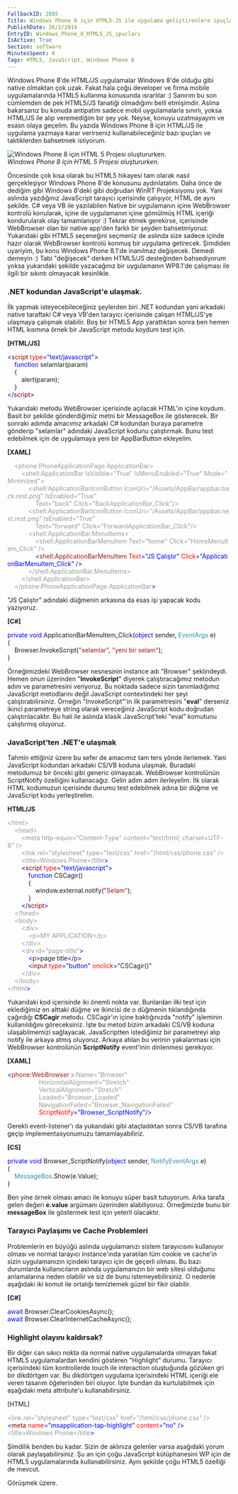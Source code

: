 ```yaml
---
FallbackID: 2885
Title: Windows Phone 8 için HTML5-JS ile uygulama geliştirenlere ipuçları
PublishDate: 26/2/2014
EntryID: Windows_Phone_8_HTML5_JS_ipuclari
IsActive: True
Section: software
MinutesSpent: 0
Tags: HTML5, JavaScript, Windows Phone 8
---
```

Windows Phone 8'de HTML/JS uygulamalar Windows 8'de olduğu gibi native
olmaktan çok uzak. Fakat hala çoğu developer ve firma mobile
uygulamalarında HTML5 kullanma konusunda ısrarlılar :) Sanırım bu son
cümlemden de pek HTML5/JS fanatiği olmadığımı belli etmişimdir. Aslına
bakarsanız bu konuda antipatim sadece mobil uygulamalarla sınırlı, yoksa
HTML/JS ile alıp veremediğim bir şey yok. Neyse, konuyu uzatmayayım ve
esasn olaya geçelim. Bu yazıda Windows Phone 8 için HTML/JS ile uygulama
yazmaya karar verirseniz kullanabileceğiniz bazı ipuçları ve
taktiklerden bahsetmek istiyorum.

![Windows Phone 8 için HTML 5 Projesi
oluştururken.](media/Windows_Phone_8_HTML5_JS_ipuclari/html5.jpg)\
*Windows Phone 8 için HTML 5 Projesi oluştururken.*

Öncesinde çok kısa olarak bu HTML5 hikayesi tam olarak nasıl
gerçekleşiyor Windows Phone 8'de konusunu aydınlatalım. Daha önce de
dediğim gibi Windows 8'deki gibi doğrudan WinRT Projeksiyonu yok. Yani
aslında yazdığınız JavaScript tarayıcı içerisinde çalışıyor, HTML de
aynı şekilde. C\# veya VB ile yazılabilen Native bir uygulamanın içine
WebBrowser kontrolü konularak, içine de uygulamanın içine gömülmüş HTML
içeriği kondurularak olay tamamlanıyor :) Tekrar etmek gerekirse,
içerisinde WebBrowser olan bir native app'den farklı bir şeyden
bahsetmiyoruz. Yukarıdaki gibi HTML5 seçeneğini seçmeniz de aslında size
sadece içinde hazır olarak WebBrowser kontrolü konmuş bir uygulama
getirecek. Şimdiden uyariyim, bu konu Windows Phone 8.1'de inanılmaz
değişecek. Demedi demeyin :) Tabi "değişecek" derken HTML5/JS
desteğinden bahsediyorum yoksa yukarıdaki şekilde yazacağınız bir
uygulamanın WP8.1'de çalışması ile ilgili bir sıkıntı olmayacak
kesinlikle.

### .NET kodundan JavaScript'e ulaşmak.

İlk yapmak isteyecebileceğiniz şeylerden biri .NET kodundan yani
arkadaki native taraftaki C\# veya VB'den tarayıcı içerisinde çalışan
HTML/JS'ye ulaşmaya çalışmak olabilir. Boş bir HTML5 App yarattıktan
sonra ben hemen HTML kısmına örnek bir JavaScript metodu koydum test
için.

**[HTML/JS]**

<span style="color:blue;">\<</span><span
style="color:maroon;">script</span> <span
style="color:red;">type</span><span style="color:blue;">=</span><span
style="color:blue;">"text/javascript"</span><span
style="color:blue;">\></span>\
    <span style="color:blue;">function</span> selamlar(param)\
    {\
        alert(param);\
    }\
<span style="color:blue;">\</</span><span
style="color:maroon;">script</span><span style="color:blue;">\></span>

Yukarıdaki metodu WebBrowser içerisinde açılacak HTML'in içine koydum.
Basit bir şekilde gönderdiğimiz metni bir MessageBox ile gösterecek. Bir
sonraki adımda amacımız arkadaki C\# kodundan buraya parametre gönderip
"selamlar" adındaki JavaScript kodunu çalıştırmak. Bunu test edebilmek
için de uygulamaya yeni bir AppBarButton ekleyelim.

**[XAML]**

<span style="color: #999999">    </span><span
style="color:#999999;">\<phone:PhoneApplicationPage.ApplicationBar\></span>\
 <span style="color: #999999">        </span><span
style="color:#999999;">\<shell:ApplicationBar IsVisible="True" IsMenuEnabled="True" Mode="Minimized"\></span>\
 <span style="color: #999999">            </span><span
style="color:#999999;">\<shell:ApplicationBarIconButton IconUri="/Assets/AppBar/appbar.back.rest.png" IsEnabled="True"</span><span
style="color:red;"> </span>\
 <span style="color:red;"><span style="color:#999999;">               
Text</span></span><span
style="color:#999999;">="back" Click="BackApplicationBar\_Click"/\></span>\
 <span style="color: #999999">            </span><span
style="color:#999999;">\<shell:ApplicationBarIconButton IconUri="/Assets/AppBar/appbar.next.rest.png" IsEnabled="True"</span><span
style="color:red;"> </span>\
 <span style="color:red;"><span style="color:#999999;">               
Text</span></span><span
style="color:#999999;">="forward" Click="ForwardApplicationBar\_Click"/\></span>\
 <span style="color: #999999">            </span><span
style="color:#999999;">\<shell:ApplicationBar.MenuItems\></span>\
 <span style="color: #999999">                </span><span
style="color:#999999;">\<shell:ApplicationBarMenuItem Text="home" Click="HomeMenuItem\_Click" /\></span>\
                 <span style="color:blue;">\<</span><span
style="color:#a31515;">shell</span><span
style="color:blue;">:</span><span
style="color:#a31515;">ApplicationBarMenuItem</span><span
style="color:red;"> Text</span><span
style="color:blue;">="JS Çalıştır"</span><span
style="color:red;"> Click</span><span
style="color:blue;">="ApplicationBarMenuItem\_Click" /\></span>\
 <span style="color: #999999">            </span><span
style="color:#999999;">\</shell:ApplicationBar.MenuItems\></span>\
 <span style="color: #999999">        </span><span
style="color:#999999;">\</shell:ApplicationBar\></span>\
 <span style="color: #999999">    </span><span
style="color:#999999;">\</phone:PhoneApplicationPage.ApplicationBar</span><span
style="color:blue;">\></span>

"JS Çalıştır" adındaki düğmenin arkasına da esas işi yapacak kodu
yazıyoruz.

**[C\#]**

<span style="color:blue;">private</span> <span
style="color:blue;">void</span> ApplicationBarMenuItem\_Click(<span
style="color:blue;">object</span> sender, <span
style="color:#2b91af;">EventArgs</span> e)\
 {\
     Browser.InvokeScript(<span
style="color:#a31515;">"selamlar"</span>, <span
style="color:#a31515;">"yeni bir selam"</span>);\
 }

Örneğimizdeki WebBrowser nesnesinin instance adı "Browser" şeklindeydi.
Hemen onun üzerinden "**InvokeScript**" diyerek çalıştıracağımız metodun
adını ve parametresini veriyoruz. Bu noktada sadece sizin tanımladığımız
JavaScript metodlarını değil JavaScript contextindeki her şeyi
çalıştırabilirsiniz. Örneğin "InvokeScript"'in ilk parametresini
"**eval**" derseniz ikinci parametreye string olarak vereceğiniz
JavaScript kodu doğrudan çalıştırılacaktır. Bu hali ile aslında klasik
JavaScript'teki "eval" komutunu çalıştırmış oluyoruz.

### JavaScript'ten .NET'e ulaşmak

Tahmin ettiğiniz üzere bu sefer de amacımız tam ters yönde ilerlemek.
Yani JavaScript kodundan arkadaki CS/VB koduna ulaşmak. Buradaki
metodumuz bir önceki gibi generic olmayacak. WebBrowser kontrolünün
ScriptNotify özelliğini kullanacağız. Gelin adım adım ilerleyelim. İlk
olarak HTML kodumuzun içerisinde durumu test edebilmek adına bir düğme
ve JavaScript kodu yerleştirelim.

**HTML/JS**

<span style="color:#999999;">\<html\></span>\
<span style="color: #999999">    </span><span
style="color:#999999;">\<head\></span>\
<span style="color: #999999">        </span><span
style="color:#999999;">\<meta</span> <span
style="color:#999999;">http-equiv="Content-Type"</span> <span
style="color:#999999;">content="text/html; charset=UTF-8"</span> <span
style="color:#999999;">/\></span>\
<span style="color: #999999">        </span><span
style="color:#999999;">\<link</span> <span
style="color:#999999;">rel="stylesheet"</span> <span
style="color:#999999;">type="text/css"</span> <span
style="color:#999999;">href="/html/css/phone.css"</span> <span
style="color:#999999;">/\></span>\
 <span style="color: #999999">        </span><span
style="color:#999999;">\<title\></span><span
style="color: #999999">Windows Phone</span><span
style="color:#999999;">\</title</span><span
style="color:blue;">\></span>\
        <span style="color:blue;">\<</span><span
style="color:maroon;">script</span> <span
style="color:red;">type</span><span style="color:blue;">=</span><span
style="color:blue;">"text/javascript"</span><span
style="color:blue;">\></span>\
            <span style="color:blue;">function</span> CSCagir()\
            {\
                window.external.notify(<span
style="color:#a31515;">"Selam"</span>);\
            }\
        <span style="color:blue;">\</</span><span
style="color:maroon;">script</span><span style="color:blue;">\></span>\
 <span style="color: #999999">    </span><span
style="color:#999999;">\</head\></span>\
<span style="color: #999999">    </span><span
style="color:#999999;">\<body\></span>\
<span style="color: #999999">        </span><span
style="color:#999999;">\<div\></span>\
<span style="color: #999999">            </span><span
style="color:#999999;">\<p\></span><span
style="color: #999999">MY APPLICATION</span><span
style="color:#999999;">\</p\></span>\
<span style="color: #999999">        </span><span
style="color:#999999;">\</div\></span>\
<span style="color: #999999">        </span><span
style="color:#999999;">\<div</span> <span
style="color:#999999;">id="page-title"</span><span
style="color:blue;">\></span>\
            <span style="color:blue;">\<</span><span
style="color:maroon;">p</span><span
style="color:blue;">\></span>page title<span
style="color:blue;">\</</span><span style="color:maroon;">p</span><span
style="color:blue;">\></span>\
            <span style="color:blue;">\<</span><span
style="color:maroon;">input</span> <span
style="color:red;">type</span><span style="color:blue;">=</span><span
style="color:blue;">"button"</span> <span
style="color:red;">onclick</span><span style="color:blue;">=</span><span
style="color:blue;">"</span>CSCagir()<span style="color:blue;">"</span>\
     <span style="color: #999999">   </span><span
style="color:#999999;">\</div\></span>\
 <span style="color: #999999">    </span><span
style="color:#999999;">\</body\></span>\
<span style="color:#999999;">\</html</span><span
style="color:blue;">\></span>

Yukarıdaki kod içerisinde iki önemli nokta var. Bunlardan ilki test için
eklediğimiz en alttaki düğme ve ikincisi de o düğmenin tıklandığında
çağırdığı **CSCagir** metodu. CSCagir'ın içine baktığınızda "notify"
işleminin kullanıldığını göreceksiniz. İşte bu metod bizim arkadaki
CS/VB koduna ulaşabilmemizi sağlayacak. JavaScriptten istediğimiz bir
parametreyi alıp notify ile arkaya atmış oluyoruz. Arkaya atılan bu
verinin yakalanması için WebBrowser kontrolünün **ScriptNotify**
event'inin dinlenmesi gerekiyor.

**[XAML]**

<span style="color:blue;">\<</span><span
style="color:#a31515;">phone</span><span
style="color:blue;">:</span><span
style="color:#a31515;">WebBrowser</span><span
style="color:#999999;"> x:Name="Browser"</span>\
 <span style="color: #999999">                 </span><span
style="color:#999999;"> HorizontalAlignment="Stretch"</span>\
 <span style="color: #999999">                 </span><span
style="color:#999999;"> VerticalAlignment="Stretch"</span>\
 <span style="color: #999999">                 </span><span
style="color:#999999;"> Loaded="Browser\_Loaded"</span>\
 <span style="color: #999999">                 </span><span
style="color:#999999;"> NavigationFailed="Browser\_NavigationFailed"</span>\
                  <span style="color:red;"> ScriptNotify</span><span
style="color:blue;">="Browser\_ScriptNotify"/\></span>

Gerekli event-listener'ı da yukarıdaki gibi ataçladıktan sonra CS/VB
tarafına geçip implementasyonumuzu tamamlayabiliriz.

**[CS]**

<span style="color:blue;">private</span> <span
style="color:blue;">void</span> Browser\_ScriptNotify(<span
style="color:blue;">object</span> sender, <span
style="color:#2b91af;">NotifyEventArgs</span> e)\
 {\
     <span style="color:#2b91af;">MessageBox</span>.Show(e.Value);\
 }

Ben yine örnek olması amacı ile konuyu süper basit tutuyorum. Arka
tarafa gelen değeri **e.value** argümanı üzerinden alabiliyoruz.
Örneğimizde bunu bir **messageBox** ile göstermek test için yeterli
olacaktır.

### Tarayıcı Paylaşımı ve Cache Problemleri

Problemlerin en büyüğü aslında uygulamanızı sistem tarayıcısını
kullanıyor olması ve normal tarayıcı instance'ında yaratılan tüm cookie
ve cache'in sizin uygulamanızın içindeki tarayıcı için de geçerli
olması. Bu bazı durumlarda kullanıcıların aslında uygulamanızın bir web
sitesi olduğunu anlamalarına neden olabilir ve siz de bunu
istemeyebilirsiniz. O nedenle aşağıdaki iki komut ile ortalığı
temizlemek güzel bir fikir olabilir.

**[C\#]**

<span style="color:blue;">await</span> Browser.ClearCookiesAsync();\
 <span
style="color:blue;">await</span> Browser.ClearInternetCacheAsync();

### Highlight olayını kaldırsak?

Bir diğer can sıkıcı nokta da normal native uygulamalarda olmayan fakat
HTML5 uygulamalardan kendini gösteren "Highlight" durumu. Tarayıcı
içerisindeki tüm kontrollerde touch ile interaction oluştuğunda gözüken
gri bir dikdörtgen var. Bu dikdörtgen uygulama içerisindeki HTML içeriği
ele veren tasarım öğelerinden biri oluyor. İşte bundan da kurtulabilmek
için aşağıdaki meta attribute'u kullanabilirsiniz.

[HTML]

<span style="color:#999999;">\<link</span> <span
style="color:#999999;">rel="stylesheet"</span> <span
style="color:#999999;">type="text/css"</span> <span
style="color:#999999;">href="/html/css/phone.css"</span> <span
style="color:#999999;">/\></span>\
 <span style="color:blue;">\<</span><span
style="color:maroon;">meta</span> <span
style="color:red;">name</span><span
style="color:blue;">="msapplication-tap-highlight"</span> <span
style="color:red;">content</span><span
style="color:blue;">="no"</span> <span style="color:blue;">/\></span> \
 <span style="color:#999999;">\<title\></span><span
style="color: #999999">Windows Phone</span><span
style="color:#999999;">\</title</span><span
style="color:blue;">\></span>

Şimdilik benden bu kadar. Sizin de aklınıza gelenler varsa aşağıdaki
yorum olarak paylaşabilirsiniz. Şu an için çoğu JavaScript kütüphanesini
WP için de HTML5 uygulamalarında kullanabilirsiniz. Aynı şekilde çoğu
HTML5 özelliği de mevcut.

Görüşmek üzere.



